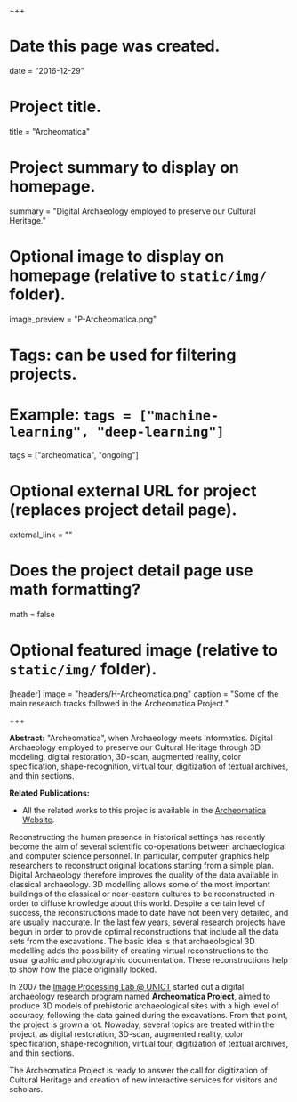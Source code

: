 +++
# Date this page was created.
date = "2016-12-29"

# Project title.
title = "Archeomatica"

# Project summary to display on homepage.
summary = "Digital Archaeology employed to preserve our Cultural Heritage."

# Optional image to display on homepage (relative to `static/img/` folder).
image_preview = "P-Archeomatica.png"

# Tags: can be used for filtering projects.
# Example: `tags = ["machine-learning", "deep-learning"]`
tags = ["archeomatica", "ongoing"]

# Optional external URL for project (replaces project detail page).
external_link = ""

# Does the project detail page use math formatting?
math = false

# Optional featured image (relative to `static/img/` folder).
[header]
image = "headers/H-Archeomatica.png"
caption = "Some of the main research tracks followed in the Archeomatica Project."

+++

**Abstract:** "Archeomatica", when Archaeology meets Informatics. Digital Archaeology employed to preserve our Cultural Heritage through 3D modeling, digital restoration, 3D-scan, augmented reality, color specification, shape-recognition, virtual tour, digitization of textual archives, and thin sections.

**Related Publications:** 

- All the related works to this projec is available in the [Archeomatica Website](http://www.archeomatica.unict.it/index.php?lang=english&page=1).

Reconstructing the human presence in historical settings has recently become the aim of several scientific co-operations between archaeological and computer science personnel. In particular, computer graphics help researchers to reconstruct original locations starting from a simple plan. Digital Archaeology therefore improves the quality of the data available in classical archaeology. 3D modelling allows some of the most important buildings of the classical or near-eastern cultures to be reconstructed in order to diffuse knowledge about this world. Despite a certain level of success, the reconstructions made to date have not been very detailed, and are usually inaccurate. In the last few years, several research projects have begun in order to provide optimal reconstructions that include all the data sets from the excavations. The basic idea is that archaeological 3D modelling adds the possibility of creating virtual reconstructions to the usual graphic and photographic documentation. These reconstructions help to show how the place originally looked.

In 2007 the [Image Processing Lab @ UNICT](http://iplab.dmi.unict.it/) started out a digital archaeology research program named **Archeomatica Project**, aimed to produce 3D models of prehistoric archaeological sites with a high level of accuracy, following the data gained during the excavations. From that point, the project is grown a lot. Nowaday, several topics are treated within the project, as digital restoration, 3D-scan, augmented reality, color specification, shape-recognition, virtual tour, digitization of textual archives, and thin sections.

The Archeomatica Project is ready to answer the call for digitization of Cultural Heritage and creation of new interactive services for visitors and scholars.

